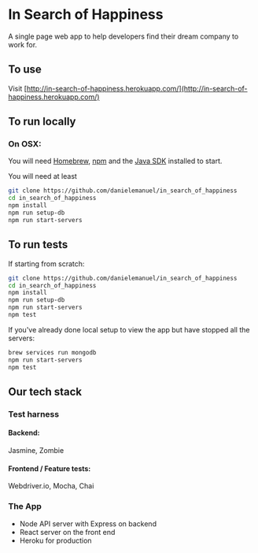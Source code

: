 # In Search of Happiness

A single page web app to help developers find their dream company to work for. 

## To use

Visit [http://in-search-of-happiness.herokuapp.com/](http://in-search-of-happiness.herokuapp.com/)

## To run locally

### On OSX: 
You will need [Homebrew](https://brew.sh/), [npm](https://docs.npmjs.com/getting-started/installing-node) and the [Java SDK](http://www.oracle.com/technetwork/java/javase/downloads/jdk8-downloads-2133151.html) installed to start.

You will need at least 

```bash
git clone https://github.com/danielemanuel/in_search_of_happiness
cd in_search_of_happiness
npm install
npm run setup-db
npm run start-servers
```

## To run tests

If starting from scratch: 

```bash
git clone https://github.com/danielemanuel/in_search_of_happiness
cd in_search_of_happiness
npm install
npm run setup-db
npm run start-servers
npm test
```

If you've already done local setup to view the app but have stopped all the servers:

```bash
brew services run mongodb
npm run start-servers
npm test
```

## Our tech stack

### Test harness

#### Backend: 
Jasmine, Zombie

#### Frontend / Feature tests:
Webdriver.io, Mocha, Chai

### The App
- Node API server with Express on backend
- React server on the front end
- Heroku for production

